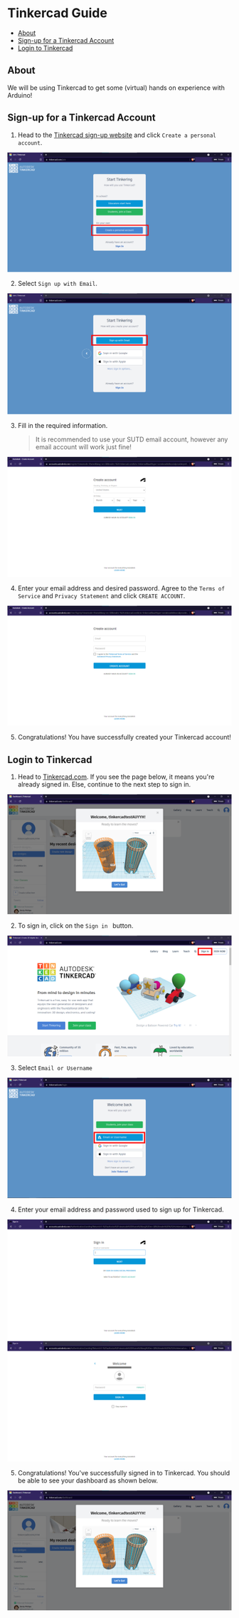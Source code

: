# Tinkercad Guide
* [About](#about)
* [Sign-up for a Tinkercad Account](#signup)
* [Login to Tinkercad](#login)



## About <a name="about"></a>

We will be using Tinkercad to get some (virtual) hands on experience with Arduino!
## Sign-up for a Tinkercad Account <a name="signup"></a>
1. Head to the [Tinkercad sign-up website](https://www.tinkercad.com/join) and click `Create a personal account`.

![](images/join.png)

2. Select `Sign up with Email`.

![](images/signup.png)

3. Fill in the required information.

   > It is recommended to use your SUTD email account, however any email account will work just fine!

![](images/information.png)

4. Enter your email address and desired password. Agree to the `Terms of Service` and `Privacy Statement` and click `CREATE ACCOUNT`.

![](images/account.png)

5. Congratulations! You have successfully created your Tinkercad account!



## Login to Tinkercad <a name="login"></a>

1. Head to [Tinkercad.com](https://tinkercad.com). If you see the page below, it means you're already signed in. Else, continue to the next step to sign in.

![](images/dashboard.png)

2. To sign in, click on the `Sign in ` button.

![](images/signin.png)

3. Select `Email or Username`

![](images/emailorusername.png)

4. Enter your email address and password used to sign up for Tinkercad.

![](images/email.png)
![](images/password.png)

5. Congratulations! You've successfully signed in to Tinkercad. You should be able to see your dashboard as shown below.

![](images/dashboard.png)